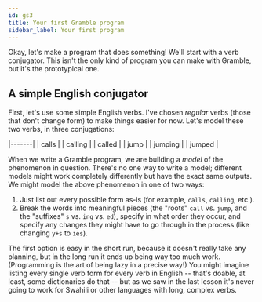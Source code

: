 ```yaml
---
id: gs3
title: Your first Gramble program
sidebar_label: Your first program
---
```


Okay, let's make a program that does something!  We'll start with a verb conjugator.  This isn't the only kind of program you can make with Gramble, but it's the prototypical one.

## A simple English conjugator 

First, let's use some simple English verbs.  I've chosen *regular* verbs (those that don't change form) to make things easier for now.  Let's model these two verbs, in three conjugations:

|-------|
| calls | 
| calling |
| called |
| jump | 
| jumping | 
| jumped |

When we write a Gramble program, we are building a *model* of the phenomenon in question.  There's no one way to write a model; different models might work completely differently but have the exact same outputs.  We might model the above phenomenon in one of two ways:

1. Just list out every possible form as-is (for example, ``calls``, ``calling``, etc.).
2. Break the words into meaningful pieces (the "roots" ``call`` vs. ``jump``, and the "suffixes" ``s`` vs. ``ing`` vs. ``ed``), specify in what order they occur, and specify any changes they might have to go through in the process (like changing ``y+s`` to ``ies``).

The first option is easy in the short run, because it doesn't really take any planning, but in the long run it ends up being way too much work.  (Programming is the art of being lazy in a precise way!)  You might imagine listing every single verb form for every verb in English -- that's <Highlight color="#25c2a0">doable</Highlight>, at least, some dictionaries do that -- but as we saw in the last lesson it's never going to work for Swahili or other languages with long, complex verbs.